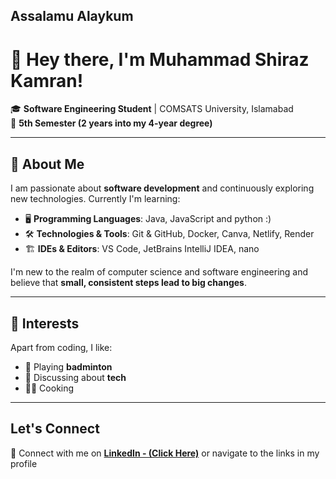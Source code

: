 ## Assalamu Alaykum
# 👋 Hey there, I'm Muhammad Shiraz Kamran!  

🎓 **Software Engineering Student** | COMSATS University, Islamabad  
📅 **5th Semester (2 years into my 4-year degree)**  

---  

## 🚀 About Me  
I am passionate about **software development** and continuously exploring new technologies. Currently I'm learning:  

- 🖥️ **Programming Languages**: Java, JavaScript and python :)  
- 🛠️ **Technologies & Tools**: Git & GitHub, Docker, Canva, Netlify, Render 
- 🏗️ **IDEs & Editors**: VS Code, JetBrains IntelliJ IDEA, nano  

I'm new to the realm of computer science and software engineering and believe that **small, consistent steps lead to big changes**.  

---  

## 🎯 Interests  
Apart from coding, I like:  

- 🏸 Playing **badminton**  
- 📰 Discussing about **tech**
- 🧑‍🍳 Cooking  

---  

##  Let's Connect  
🤝 Connect with me on **[LinkedIn - (Click Here)](https://linkedin.com/in/mshirazkamran)** or navigate to the links in my profile 
